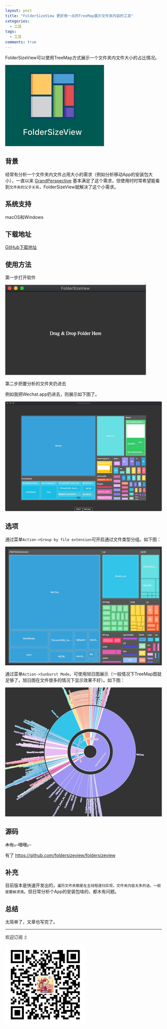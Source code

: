 ```yaml
---
layout: post
title: "FolderSizeView 更好用一点的TreeMap展示文件夹内容的工具"
categories:
  - 工具
tags:
  - 工具
comments: true
---
```


FolderSizeView可以使用TreeMap方式展示一个文件夹内文件大小的占比情况。

![](/media/15624354225784.jpg)


## 背景

经常有分析一个文件夹内文件占用大小的需求（例如分析移动App的安装包大小），一直以来 [GrandPerspective](http://grandperspectiv.sourceforge.net/) 基本满足了这个需求，但使用时时常希望能看到`文件夹的父子关系`，FolderSizeView就解决了这个小需求。


<!-- more -->

## 系统支持

macOS和Windows

## 下载地址


[GitHub下载地址](https://github.com/foldersizeview/foldersizeview.github.io/releases)


## 使用方法

第一步打开软件

![](/media/15624354676264.jpg)


第二步把要分析的文件夹扔进去

例如我把Wechat.app扔进去，则展示如下图了。

![](/media/15624355630220.jpg)

## 选项

通过菜单`Action->Group by file extension`可开启通过文件类型分组。如下图：

![](/media/15626040281694.jpg)

通过菜单`Action->Sunburst Mode`，可使用旭日图展示（一般情况下TreeMap图就足够了，旭日图在文件很多的情况下显示效果不好）。如下图：

![](/media/15626040706222.jpg)



## 源码

~~木有，嘿嘿。~~

有了 <https://github.com/foldersizeview/foldersizeview>

## 补充

目前版本是快速开发出的，`遍历文件夹都是在主线程递归实现，文件夹内容太多的话，一般是要崩溃滴`。但日常分析个App的安装包啥的，都木有问题。


## 总结

太简单了，文章也写完了。


---

欢迎订阅 :)

![](/images/fun.jpg)





